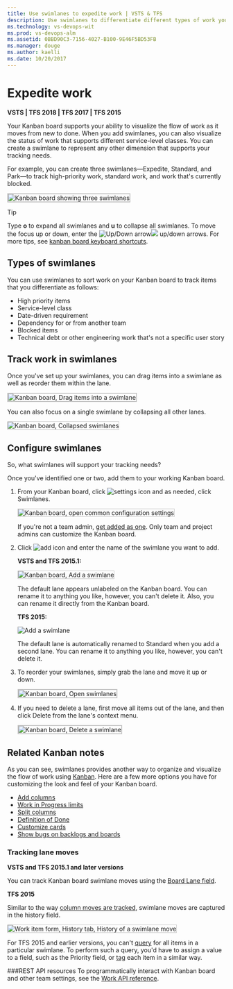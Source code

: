 ```yaml
---
title: Use swimlanes to expedite work | VSTS & TFS
description: Use swimlanes to differentiate different types of work you track on the Kanban board in Visual Studio Team Services (VSTS) and Team Foundation Server (TFS)
ms.technology: vs-devops-wit
ms.prod: vs-devops-alm
ms.assetid: 0BBD90C3-7156-4027-B100-9E46F5BD53FB
ms.manager: douge
ms.author: kaelli
ms.date: 10/20/2017
---
```


# Expedite work

<b>VSTS | TFS 2018 | TFS 2017 | TFS 2015</b> 

Your Kanban board supports your ability to visualize the flow of work as it moves from new to done. When you add swimlanes, you can also visualize the status of work that supports different service-level classes. You can create a swimlane to represent any other dimension that supports your tracking needs.    

For example, you can create three swimlanes&mdash;Expedite, Standard, and Park&mdash;to track high-priority work, standard work, and work that's currently blocked.  

<img src="_img/ALM_EW_IntroChart_3C.png" alt="Kanban board showing three swimlanes" style="border: 2px solid #C3C3C3;" />

>[!TIP]
>Type **o** to expand all swimlanes and **u** to collapse all swimlanes. To move the focus up or down, enter the ![Up/Down arrow](../_img/icons/Arrow_Up.png)![ ](../_img/icons/Arrow_Down.png) up/down arrows. For more tips, see [kanban board keyboard shortcuts](kanban-board-keyboard-shortcuts.md).


## Types of swimlanes  
You can use swimlanes to sort work on your Kanban board to track items that you differentiate as follows: 
*	High priority items  
*	Service-level class  
*	Date-driven requirement  
*	Dependency for or from another team   
*	Blocked items  
*	Technical debt or other engineering work that's not a specific user story  


## Track work in swimlanes  
Once you've set up your swimlanes, you can drag items into a swimlane as well as reorder them within the lane.  

<img src="_img/ALM_EW_MoveToNewLane.png" alt="Kanban board, Drag items into a swimlane" style="border: 2px solid #C3C3C3;" />

You can also focus on a single swimlane by collapsing all other lanes.

<img src="_img/ALM_EW_CollapseLanes.png" alt="Kanban board, Collapsed swimlanes" style="border: 1px solid #C3C3C3;" /> 

## Configure swimlanes 
So, what swimlanes will support your tracking needs?  

Once you've identified one or two, add them to your working Kanban board.  

1. From your Kanban board, click ![settings icon](../_img/icons/team-settings-gear-icon.png) and as needed, click Swimlanes.  

	<img src="../customize/_img/kanban-card-customize-open-settings.png" alt="Kanban board, open common configuration settings" style="border: 1px solid #C3C3C3;" /> 

	If you're not a team admin, [get added as one](../scale/add-team-administrator.md). Only team and project admins can customize the Kanban board.

2.	Click ![add icon](../_img/icons/add_icon.png) and enter the name of the swimlane you want to add.  
	
	**VSTS and TFS 2015.1:**  

	<img src="_img/kanban-board-add-swimlane.png" alt="Kanban board, Add a swimlane" style="border: 1px solid #C3C3C3;" />   

	The default lane appears unlabeled on the Kanban board. You can rename it to anything you like, however, you can't delete it. Also, you can rename it directly from the Kanban board. 

	**TFS 2015:**   

	![Add a swimlane](_img/ALM_SW.AddLane.png)  

	The default lane is automatically renamed to Standard when you add a second lane. You can rename it to anything you like, however, you can't delete it. 

3.	To reorder your swimlanes, simply grab the lane and move it up or down.

	<img src="_img/ALM_EW_ReorderLanes.png" alt="Kanban board, Open swimlanes" style="border: 2px solid #C3C3C3;" />

4.	If you need to delete a lane, first move all items out of the lane, and then click Delete from the lane's context menu.  

	<img src="_img/ALM_EW_DeleteLane.png" alt="Kanban board, Delete a swimlane" style="border: 2px solid #C3C3C3;" />

## Related Kanban notes

As you can see, swimlanes provides another way to organize and visualize the flow of work using [Kanban](kanban-basics.md). Here are a few more options you have for customizing the look and feel of your Kanban board.   

*	[Add columns](add-columns.md)  
*	[Work in Progress limits](wip-limits.md)   
*	[Split columns](split-columns.md)   
*	[Definition of Done](definition-of-done.md)   
*	[Customize cards](../customize/customize-cards.md)   
*	[Show bugs on backlogs and boards](../customize/show-bugs-on-backlog.md)   

### Tracking lane moves  


**VSTS and TFS 2015.1 and later versions**

You can track Kanban board swimlane moves using the [Board Lane field](../track/query-by-workflow-changes.md#kanban_query_fields).  

**TFS 2015**

Similar to the way [column moves are tracked](add-columns.md), swimlane moves are captured in the history field.  

<img src="_img/ALM_EW_HistorySwimLanes.png" alt="Work item form, History tab, History of a swimlane move" style="border: 1px solid #C3C3C3;" />   

For TFS 2015 and earlier versions, you can't [query](../track/using-queries.md) for all items in a particular swimlane. To perform such a query, you'd have to assign a value to a field, such as the Priority field, or [tag](../track/add-tags-to-work-items.md) each item in a similar way.  

###REST API resources
To programmatically interact with Kanban board and other team settings, see the [Work API reference](https://www.visualstudio.com/en-us/integrate/api/work/overview).
